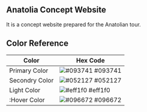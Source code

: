 
## Anatolia Concept Website
It is a concept website prepared for the Anatolian tour.



  ## Color Reference

| Color            | Hex Code                                                             |
| ----------------- | ------------------------------------------------------------------ |
| Primary Color | ![#093741](https://via.placeholder.com/10/093741?text=+) #093741 |
| Secondry Color| ![#052127](https://via.placeholder.com/10/052127?text=+) #052127 |
| Light Color | ![#eff1f0](https://via.placeholder.com/10/eff1f0?text=+) #eff1f0 |
| :Hover Color | ![#096672](https://via.placeholder.com/10/096672?text=+) #096672 | 


